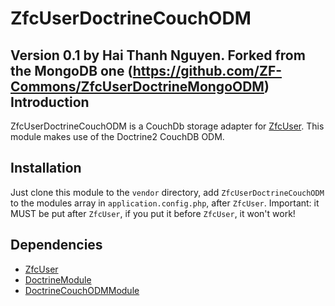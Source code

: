 ZfcUserDoctrineCouchODM
=======================
Version 0.1 by Hai Thanh Nguyen. Forked from the MongoDB one (https://github.com/ZF-Commons/ZfcUserDoctrineMongoODM)
Introduction
------------
ZfcUserDoctrineCouchODM is a CouchDb storage adapter for [ZfcUser](https://github.com/ZF-Commons/ZfcUser). This module makes use of the Doctrine2 CouchDB ODM.

Installation
------------
Just clone this module to the `vendor` directory, add `ZfcUserDoctrineCouchODM` to the modules array in `application.config.php`, after `ZfcUser`. Important: it MUST be put after `ZfcUser`, if you put it before `ZfcUser`, it won't work!

Dependencies
------------

- [ZfcUser](https://github.com/ZF-Commons/ZfcUser)
- [DoctrineModule](https://github.com/doctrine/DoctrineModule)
- [DoctrineCouchODMModule](https://github.com/ardemiranda/DoctrineCouchODMModule)
